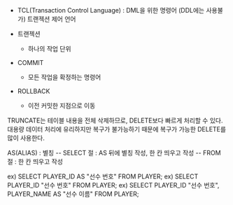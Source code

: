 
- TCL(Transaction Control Language) : DML을 위한 명령어 (DDL에는 사용불가)
	트랜젝션 제어 언어

- 트랜젝션
	- 하나의 작업 단위

- COMMIT
	- 모든 작업을 확정하는 명령어

- ROLLBACK
	- 이전 커밋한 지점으로 이동

TRUNCATE는 테이블 내용을 전체 삭제하므로, DELETE보다 빠르게 처리할 수 있다.
대용량 데이터 처리에 유리하지만 복구가 불가능하기 때문에 복구가 가능한
DELETE를 많이 사용한다.

AS(ALIAS) : 별칭
-- SELECT 절 : AS 뒤에 별칭 작성, 한 칸 띄우고 작성
-- FROM 절 : 한 칸 띄우고 작성

ex) SELECT PLAYER_ID AS "선수 번호" FROM PLAYER;
ex) SELECT PLAYER_ID "선수 번호" FROM PLAYER;
ex) SELECT PLAYER_ID "선수 번호", PLAYER_NAME AS "선수 이름" FROM PLAYER;